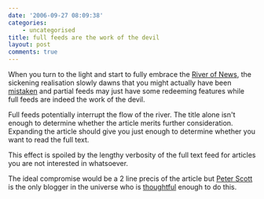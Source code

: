 ```yaml
---
date: '2006-09-27 08:09:38'
categories:
    - uncategorised
title: full feeds are the work of the devil
layout: post
comments: true
---
```

When you turn to the light and start to fully embrace the [River of
News](http://www.nbrightside.com/blog/2006/09/21/drowning-in-a-river-of-news/),
the sickening realisation slowly dawns that you might actually have been
[mistaken](http://www.nbrightside.com/blog/2006/05/26/partial-versus-full-fe/)
and partial feeds may just have some redeeming features while full feeds
are indeed the work of the devil.

Full feeds potentially interrupt the flow of the river. The title alone
isn't enough to determine whether the article merits further
consideration. Expanding the article should give you just enough to
determine whether you want to read the full text.

This effect is spoiled by the lengthy verbosity of the full text feed
for articles you are not interested in whatsoever.

The ideal compromise would be a 2 line precis of the article but [Peter
Scott](http://pjsrandom.wordpress.com/) is the only blogger in the
universe who is
[thoughtful](http://pjsrandom.wordpress.com/2006/08/14/things-that-annoy/)
enough to do this.
